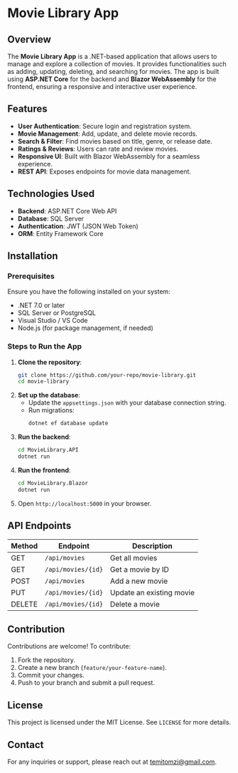 # Movie Library App

## Overview
The **Movie Library App** is a .NET-based application that allows users to manage and explore a collection of movies. It provides functionalities such as adding, updating, deleting, and searching for movies. The app is built using **ASP.NET Core** for the backend and **Blazor WebAssembly** for the frontend, ensuring a responsive and interactive user experience.

## Features
- **User Authentication**: Secure login and registration system.
- **Movie Management**: Add, update, and delete movie records.
- **Search & Filter**: Find movies based on title, genre, or release date.
- **Ratings & Reviews**: Users can rate and review movies.
- **Responsive UI**: Built with Blazor WebAssembly for a seamless experience.
- **REST API**: Exposes endpoints for movie data management.

## Technologies Used
- **Backend**: ASP.NET Core Web API
- **Database**: SQL Server 
- **Authentication**: JWT (JSON Web Token)
- **ORM**: Entity Framework Core

## Installation
### Prerequisites
Ensure you have the following installed on your system:
- .NET 7.0 or later
- SQL Server or PostgreSQL
- Visual Studio / VS Code
- Node.js (for package management, if needed)

### Steps to Run the App
1. **Clone the repository**:
   ```sh
   git clone https://github.com/your-repo/movie-library.git
   cd movie-library
   ```
2. **Set up the database**:
   - Update the `appsettings.json` with your database connection string.
   - Run migrations:
     ```sh
     dotnet ef database update
     ```
3. **Run the backend**:
   ```sh
   cd MovieLibrary.API
   dotnet run
   ```
4. **Run the frontend**:
   ```sh
   cd MovieLibrary.Blazor
   dotnet run
   ```
5. Open `http://localhost:5000` in your browser.

## API Endpoints
| Method | Endpoint              | Description               |
|--------|----------------------|---------------------------|
| GET    | `/api/movies`        | Get all movies            |
| GET    | `/api/movies/{id}`   | Get a movie by ID        |
| POST   | `/api/movies`        | Add a new movie          |
| PUT    | `/api/movies/{id}`   | Update an existing movie |
| DELETE | `/api/movies/{id}`   | Delete a movie           |

## Contribution
Contributions are welcome! To contribute:
1. Fork the repository.
2. Create a new branch (`feature/your-feature-name`).
3. Commit your changes.
4. Push to your branch and submit a pull request.

## License
This project is licensed under the MIT License. See `LICENSE` for more details.

## Contact
For any inquiries or support, please reach out at temitomzi@gmail.com.

